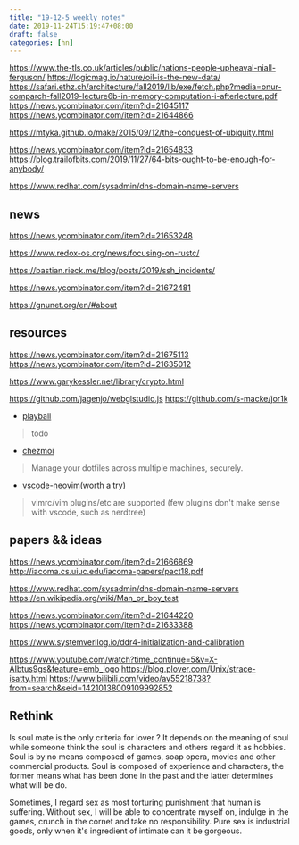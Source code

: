 ```yaml
---
title: "19-12-5 weekly notes"
date: 2019-11-24T15:19:47+08:00
draft: false
categories: [hn]
---
```


https://www.the-tls.co.uk/articles/public/nations-people-upheaval-niall-ferguson/
https://logicmag.io/nature/oil-is-the-new-data/
https://safari.ethz.ch/architecture/fall2019/lib/exe/fetch.php?media=onur-comparch-fall2019-lecture6b-in-memory-computation-i-afterlecture.pdf
https://news.ycombinator.com/item?id=21645117
https://news.ycombinator.com/item?id=21644866

https://mtyka.github.io/make/2015/09/12/the-conquest-of-ubiquity.html

https://news.ycombinator.com/item?id=21654833
https://blog.trailofbits.com/2019/11/27/64-bits-ought-to-be-enough-for-anybody/



https://www.redhat.com/sysadmin/dns-domain-name-servers
## news
https://news.ycombinator.com/item?id=21653248

https://www.redox-os.org/news/focusing-on-rustc/

https://bastian.rieck.me/blog/posts/2019/ssh_incidents/

https://news.ycombinator.com/item?id=21672481

https://gnunet.org/en/#about

## resources
https://news.ycombinator.com/item?id=21675113
https://news.ycombinator.com/item?id=21635012


https://www.garykessler.net/library/crypto.html

https://github.com/jagenjo/webglstudio.js
https://github.com/s-macke/jor1k


- [playball](https://github.com/paaatrick/playball)

> todo 

- [chezmoi](https://www.chezmoi.io/)

> Manage your dotfiles across multiple machines, securely.

- [vscode-neovim](https://github.com/asvetliakov/vscode-neovim)(worth a try)

> vimrc/vim plugins/etc are supported (few plugins don't make sense with vscode, such as nerdtree)



## papers && ideas
https://news.ycombinator.com/item?id=21666869
http://iacoma.cs.uiuc.edu/iacoma-papers/pact18.pdf

https://www.redhat.com/sysadmin/dns-domain-name-servers
https://en.wikipedia.org/wiki/Man_or_boy_test

https://news.ycombinator.com/item?id=21644220
https://news.ycombinator.com/item?id=21633388

https://www.systemverilog.io/ddr4-initialization-and-calibration

https://www.youtube.com/watch?time_continue=5&v=X-AIbtus9gs&feature=emb_logo
https://blog.plover.com/Unix/strace-isatty.html
https://www.bilibili.com/video/av55218738?from=search&seid=14210138009109992852

## Rethink
Is soul mate is the only criteria for lover ? It depends on the meaning of soul while someone think the soul is characters and others regard it as hobbies.
Soul is by no means composed of games, soap opera, movies  and other commercial products.
Soul is composed of experience and characters, the former means what has been done in the past and the latter determines what will be do.

Sometimes, I regard sex as most torturing punishment that human is suffering. Without sex, I will be able to concentrate myself on, indulge in the games, crunch in the
cornet and take no responsibility. Pure sex is industrial goods, only when it's ingredient of intimate can it be gorgeous.
